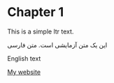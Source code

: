 # Chapter 1
This is a simple ltr text.

این یک متن آزمایشی است.
متن فارسی

English text

[My website](https://smartnima.com)